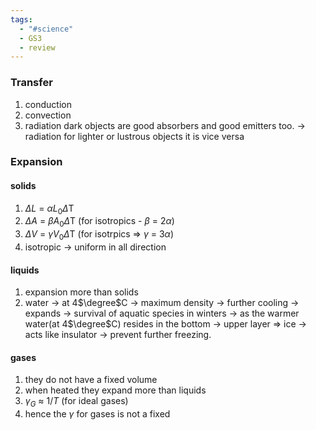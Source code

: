 ```yaml
---
tags:
  - "#science"
  - GS3
  - review
---
```

### Transfer 
1. conduction
2. convection
3. radiation
dark objects are good absorbers and good emitters too. -> radiation
for lighter or lustrous objects it is vice versa

### Expansion
#### solids
1. $\Delta$$L$ = $\alpha$$L_0$$\Delta$T
2. $\Delta$$A$ = $\beta$$A_0$$\Delta$T  (for isotropics - $\beta$ = 2$\alpha$)
3. $\Delta$$V$ = $\gamma$$V_0$$\Delta$T  (for isotrpics => $\gamma$ = 3$\alpha$)
4. isotropic -> uniform in all direction
#### liquids
1. expansion more than solids
2. water -> at 4$\degree$C -> maximum density -> further cooling -> expands -> survival of aquatic species in winters -> as the warmer water(at 4$\degree$C) resides in the bottom -> upper layer => ice -> acts like insulator -> prevent further freezing.

#### gases 
1. they do not have a fixed volume
2. when heated they expand more than liquids
3. $\gamma$$_G$ $\approx$ $1/T$ (for ideal gases)
4. hence the $\gamma$ for gases is not a fixed